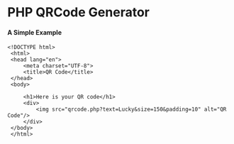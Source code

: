 PHP QRCode Generator
===
#### A Simple Example


    <!DOCTYPE html>
     <html>
     <head lang="en">
         <meta charset="UTF-8">
         <title>QR Code</title>
     </head>
     <body>
     
         <h1>Here is your QR code</h1>
         <div>
             <img src="qrcode.php?text=Lucky&size=150&padding=10" alt="QR Code"/>
         </div>
     </body>
     </html>
